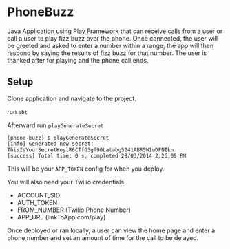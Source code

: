 # PhoneBuzz

Java Application using Play Framework that can receive calls from a user or call a user to play fizz buzz over the phone.  Once connected, the user will be greeted and asked to enter a number within a range, the app will then respond by saying the results of fizz buzz for that number.  The user is thanked after for playing and the phone call ends.

## Setup

Clone application and navigate to the project.

run `sbt`

Afterward run `playGenerateSecret`

    [phone-buzz] $ playGenerateSecret
    [info] Generated new secret: ThisIsYourSecretKeylR6CTfG3gf90Latabg5241ABR5W1uDFNIkn
    [success] Total time: 0 s, completed 28/03/2014 2:26:09 PM
    
This will be your `APP_TOKEN` config for when you deploy.

You will also need your Twilio credentials

- ACCOUNT_SID 
- AUTH_TOKEN
- FROM_NUMBER (Twilio Phone Number)
- APP_URL (linkToApp.com/play)

Once deployed or ran locally, a user can view the home page and enter a phone number and set an amount of time for the call to be delayed.
